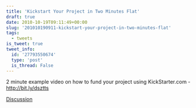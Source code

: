 ```yaml
---
title: 'Kickstart Your Project in Two Minutes Flat'
draft: true
date: 2010-10-19T09:11:49+00:00
slug: '201010190911-kickstart-your-project-in-two-minutes-flat'
tags:
  - tweets
is_tweet: true
tweet_info:
  id: '27793550674'
  type: 'post'
  is_thread: False
---
```




2 minute example video on how to fund your project using KickStarter.com - http://bit.ly/dsztts

[Discussion](https://x.com/sytelus/status/27793550674)
